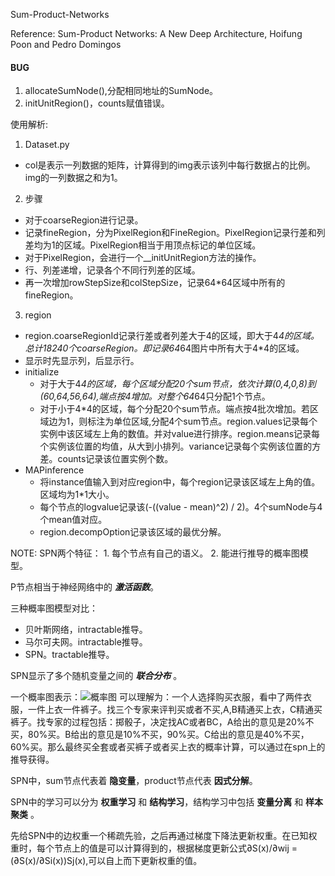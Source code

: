 Sum-Product-Networks

Reference:
Sum-Product Networks: A New Deep Architecture, Hoifung Poon and Pedro Domingos



#### BUG

1. allocateSumNode(),分配相同地址的SumNode。
2. initUnitRegion()，counts赋值错误。

使用解析:
1. Dataset.py
  - col是表示一列数据的矩阵，计算得到的img表示该列中每行数据占的比例。img的一列数据之和为1。

2. 步骤
  - 对于coarseRegion进行记录。
  - 记录fineRegion，分为PixelRegion和FineRegion。PixelRegion记录行差和列差均为1的区域。PixelRegion相当于用顶点标记的单位区域。
  - 对于PixelRegion，会进行一个__initUnitRegion方法的操作。
  - 行、列差递增，记录各个不同行列差的区域。
  - 再一次增加rowStepSize和colStepSize，记录64*64区域中所有的fineRegion。

3. region
  - region.coarseRegionId记录行差或者列差大于4的区域，即大于4*4的区域。总计18240个coarseRegion。即记录64*64图片中所有大于4*4的区域。
  - 显示时先显示列，后显示行。
  - initialize
    - 对于大于4*4的区域，每个区域分配20个sum节点，依次计算(0,4,0,8)到(60,64,56,64),端点按4增加。对整个64*64只分配1个节点。
    - 对于小于4*4的区域，每个分配20个sum节点。端点按4批次增加。若区域边为1，则标注为单位区域,分配4个sum节点。region.values记录每个实例中该区域左上角的数值。并对value进行排序。region.means记录每个实例该位置的均值，从大到小排列。variance记录每个实例该位置的方差。counts记录该位置实例个数。
  - MAPinference
    - 将instance值输入到对应region中，每个region记录该区域左上角的值。区域均为1*1大小。
    - 每个节点的logvalue记录该(-((value - mean)^2) / 2)。4个sumNode与4个mean值对应。
    - region.decompOption记录该区域的最优分解。

NOTE:
SPN两个特征：
    1. 每个节点有自己的语义。
    2. 能进行推导的概率图模型。

P节点相当于神经网络中的 ***激活函数***。

三种概率图模型对比：
  - 贝叶斯网络，intractable推导。
  - 马尔可夫网。intractable推导。
  - SPN。tractable推导。

SPN显示了多个随机变量之间的 ***联合分布*** 。

一个概率图表示：![概率图](H:\a_huqigen\Markdown笔记\图片\spn-概率图.png)
可以理解为：一个人选择购买衣服，看中了两件衣服，一件上衣一件裤子。找三个专家来评判买或者不买,A,B精通买上衣，C精通买裤子。找专家的过程包括：掷骰子，决定找AC或者BC，A给出的意见是20%不买，80%买。B给出的意见是10%不买，90%买。C给出的意见是40%不买，60%买。那么最终买全套或者买裤子或者买上衣的概率计算，可以通过在spn上的推导获得。

SPN中，sum节点代表着 **隐变量**，product节点代表 **因式分解**。

SPN中的学习可以分为 **权重学习** 和 **结构学习**，结构学习中包括 **变量分离** 和 **样本聚类** 。

先给SPN中的边权重一个稀疏先验，之后再通过梯度下降法更新权重。在已知权重时，每个节点上的值是可以计算得到的，根据梯度更新公式∂S(x)/∂wij =(∂S(x)/∂Si(x))Sj(x),可以自上而下更新权重的值。
